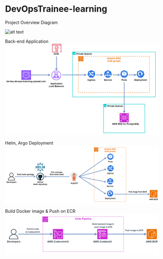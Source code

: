 # DevOpsTrainee-learning

Project Overview Diagram

![alt text](https://github.com/BananaSorcery/DevOpsTrainee-learning/blob/main/Opswat_pipeline.png?raw=true)

Back-end Application
![alt text](https://github.com/BananaSorcery/DevOpsTrainee-learning/blob/main/Backend_app.png?raw=true)

Helm, Argo Deployment
![alt text](https://github.com/BananaSorcery/DevOpsTrainee-learning/blob/main/ArgoCD.png?raw=true)

Build Docker image & Push on ECR
![alt text](https://github.com/BananaSorcery/DevOpsTrainee-learning/blob/main/App_pipeline.png?raw=true)